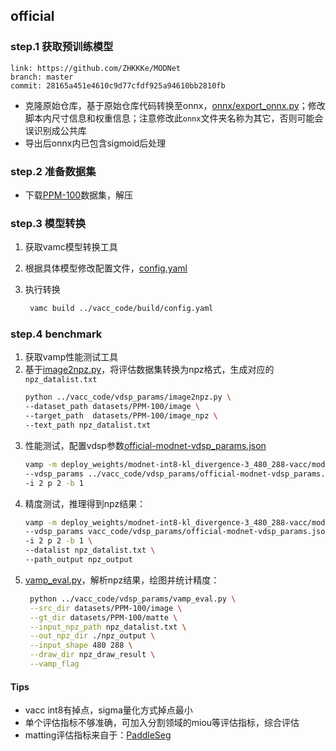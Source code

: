 
## official

### step.1 获取预训练模型
```
link: https://github.com/ZHKKKe/MODNet
branch: master
commit: 28165a451e4610c9d77cfdf925a94610bb2810fb
```

- 克隆原始仓库，基于原始仓库代码转换至onnx，[onnx/export_onnx.py](https://github.com/ZHKKKe/MODNet/blob/master/onnx/export_onnx.py)；修改脚本内尺寸信息和权重信息；注意修改此`onnx`文件夹名称为其它，否则可能会误识别成公共库
- 导出后onnx内已包含sigmoid后处理



### step.2 准备数据集
- 下载[PPM-100](https://github.com/ZHKKKe/PPM)数据集，解压

### step.3 模型转换
1. 获取vamc模型转换工具
2. 根据具体模型修改配置文件，[config.yaml](../vacc_code/build/config.yaml)
3. 执行转换

   ```bash
    vamc build ../vacc_code/build/config.yaml
   ```


### step.4 benchmark
1. 获取vamp性能测试工具
2. 基于[image2npz.py](../vacc_code/vdsp_params/image2npz.py)，将评估数据集转换为npz格式，生成对应的`npz_datalist.txt`
    ```bash
    python ../vacc_code/vdsp_params/image2npz.py \
    --dataset_path datasets/PPM-100/image \
    --target_path  datasets/PPM-100/image_npz \
    --text_path npz_datalist.txt
    ```
3. 性能测试，配置vdsp参数[official-modnet-vdsp_params.json](../vacc_code/vdsp_params/official-modnet-vdsp_params.json)
    ```bash
    vamp -m deploy_weights/modnet-int8-kl_divergence-3_480_288-vacc/modnet \
    --vdsp_params ../vacc_code/vdsp_params/official-modnet-vdsp_params.json \
    -i 2 p 2 -b 1
    ```
4. 精度测试，推理得到npz结果：
    ```bash
    vamp -m deploy_weights/modnet-int8-kl_divergence-3_480_288-vacc/modnet \
    --vdsp_params vacc_code/vdsp_params/official-modnet-vdsp_params.json \
    -i 2 p 2 -b 1 \
    --datalist npz_datalist.txt \
    --path_output npz_output
    ```
5. [vamp_eval.py](../vacc_code/vdsp_params/vamp_eval.py)，解析npz结果，绘图并统计精度：
   ```bash
    python ../vacc_code/vdsp_params/vamp_eval.py \
    --src_dir datasets/PPM-100/image \
    --gt_dir datasets/PPM-100/matte \
    --input_npz_path npz_datalist.txt \
    --out_npz_dir ./npz_output \
    --input_shape 480 288 \
    --draw_dir npz_draw_result \
    --vamp_flag
   ```


#### Tips
- vacc int8有掉点，sigma量化方式掉点最小
- 单个评估指标不够准确，可加入分割领域的miou等评估指标，综合评估
- matting评估指标来自于：[PaddleSeg](https://github.com/PaddlePaddle/PaddleSeg/tree/release/2.8/Matting/ppmatting/metrics)